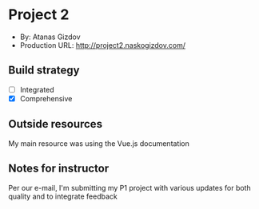 # Project 2
+ By: Atanas Gizdov
+ Production URL: http://project2.naskogizdov.com/

## Build strategy
+ [ ] Integrated
+ [X] Comprehensive

## Outside resources
My main resource was using the Vue.js documentation

## Notes for instructor
Per our e-mail, I'm submitting my P1 project with various updates for both quality and to integrate feedback
